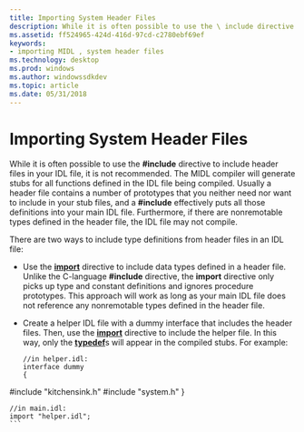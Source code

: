 ```yaml
---
title: Importing System Header Files
description: While it is often possible to use the \ include directive to include header files in your IDL file, it is not recommended.
ms.assetid: ff524965-424d-416d-97cd-c2780ebf69ef
keywords:
- importing MIDL , system header files
ms.technology: desktop
ms.prod: windows
ms.author: windowssdkdev
ms.topic: article
ms.date: 05/31/2018
---
```


# Importing System Header Files

While it is often possible to use the **\#include** directive to include header files in your IDL file, it is not recommended. The MIDL compiler will generate stubs for all functions defined in the IDL file being compiled. Usually a header file contains a number of prototypes that you neither need nor want to include in your stub files, and a **\#include** effectively puts all those definitions into your main IDL file. Furthermore, if there are nonremotable types defined in the header file, the IDL file may not compile.

There are two ways to include type definitions from header files in an IDL file:

-   Use the [**import**](import.md) directive to include data types defined in a header file. Unlike the C-language **\#include** directive, the **import** directive only picks up type and constant definitions and ignores procedure prototypes. This approach will work as long as your main IDL file does not reference any nonremotable types defined in the header file.
-   Create a helper IDL file with a dummy interface that includes the header files. Then, use the [**import**](import.md) directive to include the helper file. In this way, only the [**typedef**](typedef.md)s will appear in the compiled stubs. For example:

    ``` syntax
    //in helper.idl:
    interface dummy
    { 
#include "kitchensink.h"
#include "system.h"
    }

    //in main.idl:
    import "helper.idl";
    ```

 

 




